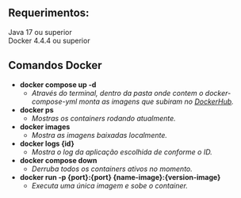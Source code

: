 ## Requerimentos:
Java 17 ou superior \
Docker 4.4.4 ou superior

## Comandos Docker
- **docker compose up -d**
    - *Através do terminal, dentro da pasta onde contem o docker-compose-yml monta as imagens que subiram no [DockerHub](https://hub.docker.com/u/lwbaleeiro).*
- **docker ps**
    - *Mostras os containers rodando atualmente.*
- **docker images**
    - *Mostra as imagens baixadas localmente.*
- **docker logs {id}**
    - *Mostra o log da aplicação escolhida de conforme o ID.*
- **docker compose down**
    - *Derruba todos os containers ativos no momento.*
- **docker run -p {port}:{port} {name-image}:{version-image}**
    - *Executa uma única imagem e sobe o container.*